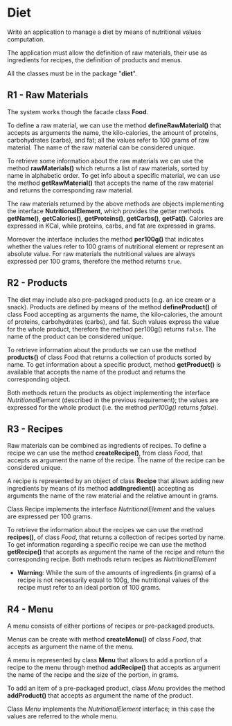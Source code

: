 # Diet

Write an application to manage a diet by means of nutritional values
computation.

The application must allow the definition of raw materials, their use as
ingredients for recipes, the definition of products and menus.

All the classes must be in the package \"**diet**\".

## R1 - Raw Materials 

The system works though the facade class **Food**.

To define a raw material, we can use the method **defineRawMaterial()**
that accepts as arguments the name, the kilo-calories, the amount of
proteins, carbohydrates (carbs), and fat; all the values refer to 100
grams of raw material. The name of the raw material can be considered
unique.

To retrieve some information about the raw materials we can use the
method **rawMaterials()** which returns a list of raw materials, sorted
by name in alphabetic order. To get info about a specific material, we
can use the method **getRawMaterial()** that accepts the name of the raw
material and returns the corresponding raw material.

The raw materials returned by the above methods are objects implementing
the interface **NutritionalElement**, which provides the getter methods
**getName()**, **getCalories()**, **getProteins()**, **getCarbs()**,
**getFat()**. Calories are expressed in KCal, while proteins, carbs, and
fat are expressed in grams.

Moreover the interface includes the method **per100g()** that indicates
whether the values refer to 100 grams of nutritional element or
represent an absolute value. For raw materials the nutritional values
are always expressed per 100 grams, therefore the method returns `true`.

## R2 - Products

The diet may include also pre-packaged products (e.g. an ice cream or a
snack). Products are defined by means of the method **defineProduct()**
of class Food accepting as arguments the name, the kilo-calories, the
amount of proteins, carbohydrates (carbs), and fat. Such values express
the value for the whole product, therefore the method per100g() returns
`false`. The name of the product can be considered unique.

To retrieve information about the products we can use the method
**products()** of class Food that returns a collection of products
sorted by name. To get information about a specific product, method
**getProduct()** is available that accepts the name of the product and
returns the corresponding object.

Both methods return the products as object implementing the interface
*NutritionalElement* (described in the previous requirement); the values
are expressed for the whole product (i.e. the method *per100g()* returns
*false*).

## R3 - Recipes

Raw materials can be combined as ingredients of recipes. To define a
recipe we can use the method **createRecipe()**, from class *Food*, that
accepts as argument the name of the recipe. The name of the recipe can
be considered unique.

A recipe is represented by an object of class **Recipe** that allows
adding new ingredients by means of its method **addIngredient()**
accepting as arguments the name of the raw material and the relative
amount in grams.

Class Recipe implements the interface *NutritionalElement* and the
values are expressed per 100 grams.

To retrieve the information about the recipes we can use the method
**recipes()**, of class *Food*, that returns a collection of recipes
sorted by name. To get information regarding a specific recipe we can
use the method **getRecipe()** that accepts as argument the name of the
recipe and return the corresponding recipe. Both methods return recipes
as *NutritionalElement*

-   **Warning**: While the sum of the amounts of ingredients (in grams)
    of a recipe is not necessarily equal to 100g, the nutritional values
    of the recipe must refer to an ideal portion of 100 grams.

## R4 - Menu

A menu consists of either portions of recipes or pre-packaged products.

Menus can be create with method **createMenu()** of class *Food*, that
accepts as argument the name of the menu.

A menu is represented by class **Menu** that allows to add a portion of
a recipe to the menu through method **addRecipe()** that accepts as
argument the name of the recipe and the size of the portion, in grams.

To add an item of a pre-packaged product, class *Menu* provides the
method **addProduct()** that accepts as argument the name of the
product.

Class *Menu* implements the *NutritionalElement* interface; in this case
the values are referred to the whole menu.
